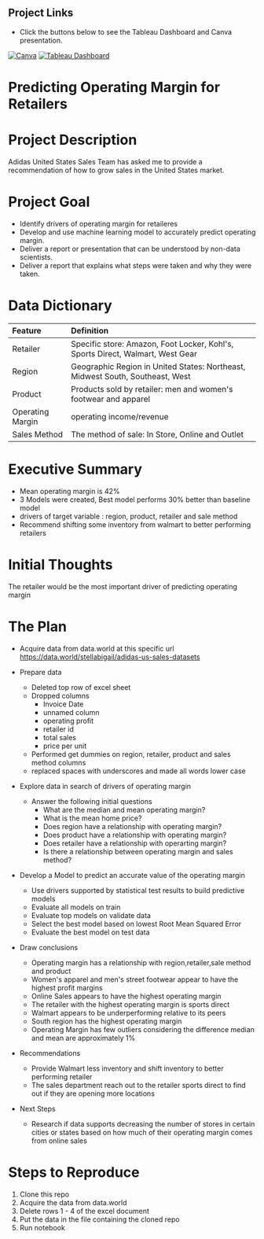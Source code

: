 ## Project Links
* Click the buttons below to see the Tableau Dashboard and Canva presentation.  

[![Canva](https://img.shields.io/badge/Canva%20Presentation-%2300C4CC.svg?style=for-the-badge&logo=Canva&logoColor=white)](https://www.canva.com/design/DAFU3i4aU_8/bs4Cl8iWVAQgkbjWv7d6NA/view?utm_content=DAFU3i4aU_8&utm_campaign=designshare&utm_medium=link&utm_source=publishsharelink)
[![Tableau Dashboard](https://img.shields.io/badge/Tableau%20Dashboard-%B4D5DECC.svg?style=for-the-badge&logo=Tableau&logoColor=white)](https://public.tableau.com/app/profile/allante.staten/viz/AdidasVisuals/ProfitMarginDashboard)

# Predicting Operating Margin for Retailers
 
# Project Description
Adidas United States Sales Team has asked me to provide a recommendation of how to grow sales in the United States market. 
 
# Project Goal
* Identify drivers of operating margin for retaileres 
* Develop and use machine learning model to accurately predict operating margin. 
* Deliver a report or presentation that can be understood by non-data scientists.
* Deliver a report that explains what steps were taken and why they were taken.

# Data Dictionary
| Feature | Definition |
|:--------|:-----------|
|Retailer| Specific store: Amazon, Foot Locker, Kohl's, Sports Direct, Walmart, West Gear|
|Region| Geographic Region in United States: Northeast, Midwest South, Southeast, West |
|Product| Products sold by retailer: men and women's footwear and apparel|
|Operating Margin| operating income/revenue|
|Sales Method | The method of sale: In Store, Online and Outlet |

# Executive Summary 
* Mean operating margin is 42%
* 3 Models were created, Best model performs 30% better than baseline model 
* drivers of target variable : region, product, retailer and sale method 
* Recommend shifting some inventory from walmart to better performing retailers

# Initial Thoughts
The retailer would be the most important driver of predicting operating margin 

# The Plan
* Acquire data from data.world at this specific url https://data.world/stellabigail/adidas-us-sales-datasets
 
* Prepare data
   * Deleted top row of excel sheet 
   * Dropped columns 
        * Invoice Date 
        * unnamed column
        * operating profit
        * retailer id 
        * total sales 
        * price per unit 
    * Performed get dummies on region, retailer, product and sales method columns 
    * replaced spaces with underscores and made all words lower case

* Explore data in search of drivers of operating margin
   * Answer the following initial questions
       * What are the median and mean operating margin?
       * What is the mean home price?
       * Does region have a relationship with operating margin?
       * Does product have a relationship with operating margin?
       * Does retailer have a relationship with operarting margin?
       * Is there a relationship between operating margin and sales method?
      
* Develop a Model to predict an accurate value of the operating margin
   * Use drivers supported by statistical test results to build predictive models
   * Evaluate all models on train 
   * Evaluate top models on validate data 
   * Select the best model based on lowest Root Mean Squared Error
   * Evaluate the best model on test data
 
* Draw conclusions
   * Operating margin has a relationship with region,retailer,sale method and product 
   * Women's apparel and men's street footwear appear to have the highest profit margins
   * Online Sales appears to have the highest operating margin 
   * The retailer with the highest operating margin is sports direct
   * Walmart appears to be underperforming relative to its peers
   * South region has the highest operating margin 
   * Operating Margin has few outliers considering the difference median and mean are approximately 1% 

* Recommendations
   * Provide Walmart less inventory and shift inventory to better performing retailer
   * The sales department reach out to the retailer sports direct to find out if they are opening more locations

* Next Steps
   * Research if data supports decreasing the number of stores in certain cities or states based on how much of their operating margin comes from online sales  
 


# Steps to Reproduce
1) Clone this repo
2) Acquire the data from data.world
3) Delete rows 1 - 4 of the excel document
4) Put the data in the file containing the cloned repo
4) Run notebook
 
